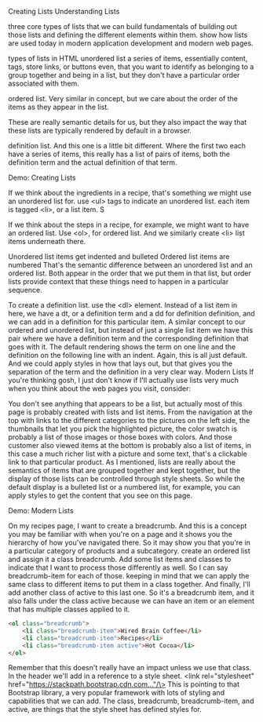 Creating Lists
Understanding Lists

three core types of lists that we can build
fundamentals of building out those lists and defining the different elements within them.
show  how lists are used today in modern application development and modern web pages.

types of lists in HTML
unordered list    a series of items, essentially content, tags, store links, or buttons even, that you want to identify as belonging to a group together and being in a list, but they don't have a particular order associated with them.

ordered list. Very similar in concept, but we care about the order of the items as they appear in the list.

These are really semantic details for us, but they also impact the way that these lists are typically rendered by default in a browser.

definition list. And this one is a little bit different. Where the first two each have a series of items, this really has a list of pairs of items, both the definition term and the actual definition of that term.

Demo: Creating Lists

If we think about the ingredients in a recipe, that's something we might use an unordered list for.
use \<ul\> tags to indicate an unordered list.
each item is tagged \<li\>, or a list item. S

If we think about the steps in a recipe, for example, we might want to have an ordered list.
Use \<ol\>, for ordered list. And we similarly create \<li\> list items underneath there.

Unordered list items get indented and bulleted
Ordered list items are numbered
That's the  semantic difference between an unordered list and an ordered list.
Both appear in the order that we put them in that list, but order lists provide context that these things need to happen in a particular sequence.

To create a definition list. use the \<dl\> element.
Instead of a list item in here, we have a dt, or a definition term and a dd for definition definition, and we can add in a definition for this particular item.
A similar concept to our ordered and unordered list, but instead of just a single list item we have this pair where we have a definition term and the corresponding definition that goes with it.
The default rendering shows the term on one line and the definition on the following line with an indent. Again, this is all just default. And we could apply styles in how that lays out, but that gives you the separation of the term and the definition in a very clear way.
Modern Lists
If you're thinking gosh, I just don't know if I'll actually use lists very much when you think about the web pages you visit, consider:

You don't see anything that appears to be a list, but actually most of this page is probably created with lists and list items. From the navigation at the top with links to the different categories to the pictures on the left side, the thumbnails that let you pick the highlighted picture, the color swatch is probably a list of those images or those boxes with colors. And those customer also viewed items at the bottom is probably also a list of items, in this case a much richer list with a picture and some text, that's a clickable link to that particular product. As I mentioned, lists are really about the semantics of items that are grouped together and kept together, but the display of those lists can be controlled through style sheets. So while the default display is a bulleted list or a numbered list, for example, you can apply styles to get the content that you see on this page.

Demo: Modern Lists

On my recipes page, I want to create a breadcrumb. And this is a concept you may be familiar with when you're on a page and it shows you the hierarchy of how you've navigated there. So it may show you that you're in a particular category of products and a subcategory.
create an ordered list and assign it a class breadcrumb.
Add some list items and classes to indicate that I want to process those differently as well.
So I can say breadcrumb-item for each of those.
keeping in mind that we can apply the same class to different items to put them in a class together.
And finally, I'll add another class of active to this last one. So it's a breadcrumb item, and it also falls under the class active because we can have an item or an element that has multiple classes applied to it.

```html
<ol class="breadcrumb">
    <li class="breadcrumb-item">Wired Brain Coffee</li>
    <li class="breadcrumb-item">Recipes</li>
    <li class="breadcrumb-item active">Hot Cocoa</li>
</ol>
```
Remember that this doesn't really have an impact unless we use that class.
In the header we'll add in a reference to a style sheet.
\<link rel="stylesheet" href="https://stackpath.bootstrap.cdn.com..."/\>
This is pointing to that Bootstrap library, a very popular framework with lots of styling and capabilities that we can add.
The class, breadcrumb, breadcrumb-item, and active, are things that the style sheet has defined styles for.
